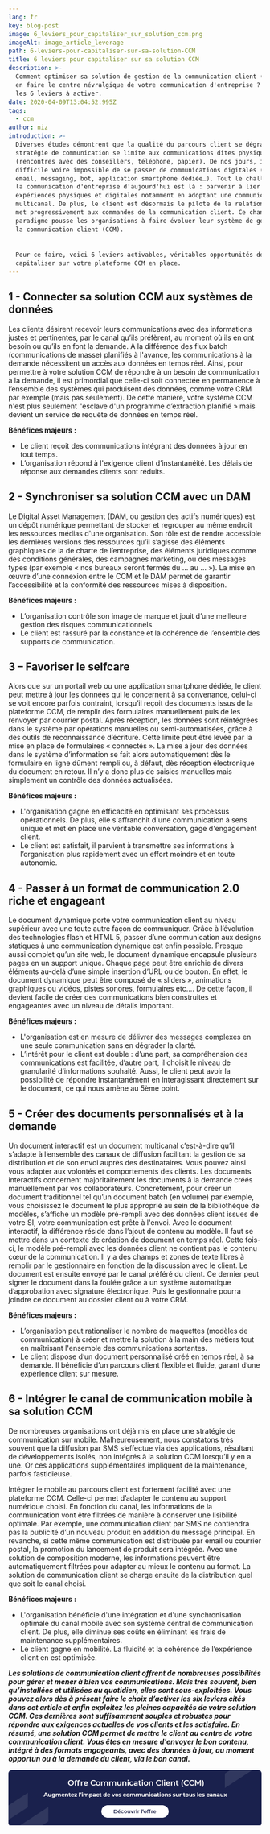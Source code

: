 ```yaml
---
lang: fr
key: blog-post
image: 6_leviers_pour_capitaliser_sur_solution_ccm.png
imageAlt: image_article_leverage
path: 6-leviers-pour-capitaliser-sur-sa-solution-CCM
title: 6 leviers pour capitaliser sur sa solution CCM
description: >-
  Comment optimiser sa solution de gestion de la communication client (CCM) pour
  en faire le centre névralgique de votre communication d'entreprise ? Découvrez
  les 6 leviers à activer. 
date: 2020-04-09T13:04:52.995Z
tags:
  - ccm
author: niz
introduction: >-
  Diverses études démontrent que la qualité du parcours client se dégrade si la
  stratégie de communication se limite aux communications dites physiques
  (rencontres avec des conseillers, téléphone, papier). De nos jours, il semble
  difficile voire impossible de se passer de communications digitales (site web,
  email, messaging, bot, application smartphone dédiée…). Tout le challenge de
  la communication d'entreprise d'aujourd'hui est là : parvenir à lier les
  expériences physiques et digitales notamment en adoptant une communication
  multicanal. De plus, le client est désormais le pilote de la relation, et se
  met progressivement aux commandes de la communication client. Ce changement de
  paradigme pousse les organisations à faire évoluer leur système de gestion de
  la communication client (CCM).


  Pour ce faire, voici 6 leviers activables, véritables opportunités de
  capitaliser sur votre plateforme CCM en place.
---
```

## 1 - Connecter sa solution CCM aux systèmes de données

Les clients désirent recevoir leurs communications avec des informations justes et pertinentes, par le canal qu’ils préfèrent, au moment où ils en ont besoin ou qu’ils en font la demande. A la différence des flux batch (communications de masse) planifiés à l'avance, les communications à la demande nécessitent un accès aux données en temps réel. Ainsi, pour permettre à votre solution CCM de répondre à un besoin de communication à la demande, il est primordial que celle-ci soit connectée en permanence à l’ensemble des systèmes qui produisent des données, comme votre CRM par exemple (mais pas seulement). De cette manière, votre système CCM n'est plus seulement "esclave d'un programme d’extraction planifié » mais devient un service de requête de données en temps réel.

**Bénéfices majeurs :**

* Le client reçoit des communications intégrant des données à jour en tout temps. 
* L’organisation répond à l'exigence client d’instantanéité. Les délais de réponse aux demandes clients sont réduits.

## 2 - Synchroniser sa solution CCM avec un DAM

Le Digital Asset Management (DAM, ou gestion des actifs numériques) est un dépôt numérique permettant de stocker et regrouper au même endroit les ressources médias d'une organisation. Son rôle est de rendre accessible les dernières versions des ressources qu’il s’agisse des éléments graphiques de la de charte de l’entreprise, des éléments juridiques comme des conditions générales, des campagnes marketing, ou des messages types (par exemple « nos bureaux seront fermés du … au … »). La mise en œuvre d’une connexion entre le CCM et le DAM permet de garantir l’accessibilité et la conformité des ressources mises à disposition.

**Bénéfices majeurs :**

* L’organisation contrôle son image de marque et jouit d’une meilleure gestion des risques communicationnels.
* Le client est rassuré par la constance et la cohérence de l’ensemble des supports de communication.

## 3 – Favoriser le selfcare

Alors que sur un portail web ou une application smartphone dédiée, le client peut mettre à jour les données qui le concernent à sa convenance, celui-ci se voit encore parfois contraint, lorsqu’il reçoit des documents issus de la plateforme CCM, de remplir des formulaires manuellement puis de les renvoyer par courrier postal. Après réception, les données sont réintégrées dans le système par opérations manuelles ou semi-automatisées, grâce à des outils de reconnaissance d’écriture. Cette limite peut être levée par la mise en place de formulaires « connectés ». La mise à jour des données dans le système d’information se fait alors automatiquement dès le formulaire en ligne dûment rempli ou, à défaut, dès réception électronique du document en retour. Il n’y a donc plus de saisies manuelles mais simplement un contrôle des données actualisées. 

**Bénéfices majeurs :** 

* L'organisation gagne en efficacité en optimisant ses processus opérationnels. De plus, elle s'affranchit d'une communication à sens unique et met en place une véritable conversation, gage d'engagement client. 
* Le client est satisfait, il parvient à transmettre ses informations à l’organisation plus rapidement avec un effort moindre et en toute autonomie.

## 4 - Passer à un format de communication 2.0 riche et engageant

Le document dynamique porte votre communication client au niveau supérieur avec une toute autre façon de communiquer. Grâce à l’évolution des technologies flash et HTML 5, passer d’une communication aux designs statiques à une communication dynamique est enfin possible. Presque aussi complet qu’un site web, le document dynamique encapsule plusieurs pages en un support unique. Chaque page peut être enrichie de divers éléments au-delà d’une simple insertion d’URL ou de bouton. En effet, le document dynamique peut être composé de « sliders », animations graphiques ou vidéos, pistes sonores, formulaires etc.... De cette façon, il devient facile de créer des communications bien construites et engageantes avec un niveau de détails important.  

**Bénéfices majeurs :** 

* L'organisation est en mesure de délivrer des messages complexes en une seule communication sans en dégrader la clarté.
* L’intérêt pour le client est double : d’une part, sa compréhension des communications est facilitée, d’autre part, il choisit le niveau de granularité d’informations souhaité. Aussi, le client peut avoir la possibilité de répondre instantanément en interagissant directement sur le document, ce qui nous amène au 5ème point.

## 5 - Créer des documents personnalisés et à la demande

Un document interactif est un document multicanal c’est-à-dire qu’il s’adapte à l’ensemble des canaux de diffusion facilitant la gestion de sa distribution et de son envoi auprès des destinataires. Vous pouvez ainsi vous adapter aux volontés et comportements des clients. Les documents interactifs concernent majoritairement les documents à la demande créés manuellement par vos collaborateurs. Concrètement, pour créer un document traditionnel tel qu’un document batch (en volume) par exemple, vous choisissez le document le plus approprié au sein de la bibliothèque de modèles, s’affiche un modèle pré-rempli avec des données client issues de votre SI, votre communication est prête à l'envoi. Avec le document interactif, la différence réside dans l’ajout de contenu au modèle. Il faut se mettre dans un contexte de création de document en temps réel. Cette fois-ci, le modèle pré-rempli avec les données client ne contient pas le contenu cœur de la communication. Il y a des champs et zones de texte libres à remplir par le gestionnaire en fonction de la discussion avec le client. Le document est ensuite envoyé par le canal préféré du client. Ce dernier peut signer le document dans la foulée grâce à un système automatique d’approbation avec signature électronique. Puis le gestionnaire pourra joindre ce document au dossier client ou à votre CRM.

**Bénéfices majeurs :** 

* L’organisation peut rationaliser le nombre de maquettes (modèles de communication) à créer et mettre la solution à la main des métiers tout en maîtrisant l'ensemble des communications sortantes.
* Le client dispose d’un document personnalisé créé en temps réel, à sa demande. Il bénéficie d’un parcours client flexible et fluide, garant d’une expérience client sur mesure.

## 6 - Intégrer le canal de communication mobile à sa solution CCM

De nombreuses organisations ont déjà mis en place une stratégie de communication sur mobile. Malheureusement, nous constatons très souvent que la diffusion par SMS s’effectue via des applications, résultant de développements isolés, non intégrés à la solution CCM lorsqu’il y en a une. Or ces applications supplémentaires impliquent de la maintenance, parfois fastidieuse. 

Intégrer le mobile au parcours client est fortement facilité avec une plateforme CCM. Celle-ci permet d’adapter le contenu au support numérique choisi. En fonction du canal, les informations de la communication vont être filtrées de manière à conserver une lisibilité optimale. Par exemple, une communication client par SMS ne contiendra pas la publicité d’un nouveau produit en addition du message principal. En revanche, si cette même communication est distribuée par email ou courrier postal, la promotion du lancement de produit sera intégrée. Avec une solution de composition moderne, les informations peuvent être automatiquement filtrées pour adapter au mieux le contenu au format. La solution de communication client se charge ensuite de la distribution quel que soit le canal choisi.

**Bénéfices majeurs :**

* L'organisation bénéficie d'une intégration et d'une synchronisation optimale du canal mobile avec son système central de communication client. De plus, elle diminue ses coûts en éliminant les frais de maintenance supplémentaires.
* Le client gagne en mobilité. La fluidité et la cohérence de l’expérience client en est optimisée.

***Les solutions de communication client offrent de nombreuses possibilités pour gérer et mener à bien vos communications. Mais très souvent, bien qu’installées et utilisées au quotidien, elles sont sous-exploitées. Vous pouvez alors dès à présent faire le choix d’activer les six leviers cités dans cet article et enfin exploitez les pleines capacités de votre solution CCM. Ces dernières sont suffisamment souples et robustes pour répondre aux exigences actuelles de vos clients et les satisfaire. En résumé, une solution CCM permet de mettre le client au centre de votre communication client. Vous êtes en mesure d'envoyer le bon contenu, intégré à des formats engageants, avec des données à jour, au moment opportun ou à la demande du client, via le bon canal.***

[![Découvrir offre CCM](banniere_offre_communication_client.png "Offre CCM")](https://www.tessi.eu/ch/fr/solution/technologies/conseil-integration/conseil-integration/ccm-cxm-guide-de-conversation-interactif/?utm_source=blog&utm_medium=in_article_banner&utm_content=5e67d5b4d59cbc3440530632&utm_campaign=5e9056d0d59cbc792e8f8f50)